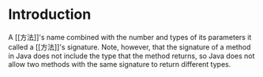 
# Introduction 
A [[方法]]'s name combined with the number and types of its parameters it called a [[方法]]'s signature.
Note, however, that the signature of a method in Java does not include the type that the method returns, so Java does not allow two methods with the same signature to return different types.